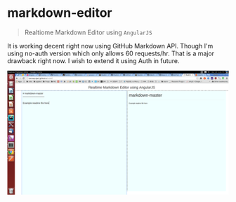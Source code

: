# markdown-editor

> Realtiome Markdown Editor using `AngularJS` 

It is working decent right now using GitHub Markdown API. Though I'm using no-auth version which only allows 60 requests/hr. That is a major drawback right now. I wish to extend it using Auth in future.

![Screenshot](etc/screenshot.png?raw=true)
